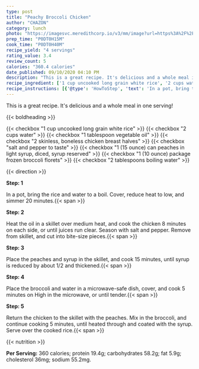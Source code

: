 ```yaml
---
type: post
title: "Peachy Broccoli Chicken"
author: "CHAZON"
category: lunch
photo: "https://imagesvc.meredithcorp.io/v3/mm/image?url=https%3A%2F%2Fimages.media-allrecipes.com%2Fuserphotos%2F6511991.jpg"
prep_time: "P0DT0H15M"
cook_time: "P0DT0H40M"
recipe_yield: "4 servings"
rating_value: 3.4
review_count: 5
calories: "360.4 calories"
date_published: 09/10/2020 04:10 PM
description: "This is a great recipe. It's delicious and a whole meal in one serving!"
recipe_ingredient: ['1 cup uncooked long grain white rice', '2 cups water', '1 tablespoon vegetable oil', '2 skinless, boneless chicken breast halves', 'salt and pepper to taste', '1 (15 ounce) can peaches in light syrup, diced, syrup reserved', '1 (10 ounce) package frozen broccoli florets', '2 tablespoons boiling water']
recipe_instructions: [{'@type': 'HowToStep', 'text': 'In a pot, bring the rice and water to a boil. Cover, reduce heat to low, and simmer 20 minutes.\n'}, {'@type': 'HowToStep', 'text': 'Heat the oil in a skillet over medium heat, and cook the chicken 8 minutes on each side, or until juices run clear. Season with salt and pepper. Remove from skillet, and cut into bite-size pieces.\n'}, {'@type': 'HowToStep', 'text': 'Place the peaches and syrup in the skillet, and cook 15 minutes, until syrup is reduced by about 1/2 and thickened.\n'}, {'@type': 'HowToStep', 'text': 'Place the broccoli and water in a microwave-safe dish, cover, and cook 5 minutes on High in the microwave, or until tender.\n'}, {'@type': 'HowToStep', 'text': 'Return the chicken to the skillet with the peaches. Mix in the broccoli, and continue cooking 5 minutes, until heated through and coated with the syrup. Serve over the cooked rice.\n'}]
---
```


This is a great recipe. It's delicious and a whole meal in one serving! 

{{< boldheading >}}

{{< checkbox "1 cup uncooked long grain white rice" >}}
{{< checkbox "2 cups water" >}}
{{< checkbox "1 tablespoon vegetable oil" >}}
{{< checkbox "2  skinless, boneless chicken breast halves" >}}
{{< checkbox "salt and pepper to taste" >}}
{{< checkbox "1 (15 ounce) can peaches in light syrup, diced, syrup reserved" >}}
{{< checkbox "1 (10 ounce) package frozen broccoli florets" >}}
{{< checkbox "2 tablespoons boiling water" >}}


{{< direction >}}

**Step: 1**

In a pot, bring the rice and water to a boil. Cover, reduce heat to low, and simmer 20 minutes.{{< span >}}

**Step: 2**

Heat the oil in a skillet over medium heat, and cook the chicken 8 minutes on each side, or until juices run clear. Season with salt and pepper. Remove from skillet, and cut into bite-size pieces.{{< span >}}

**Step: 3**

Place the peaches and syrup in the skillet, and cook 15 minutes, until syrup is reduced by about 1/2 and thickened.{{< span >}}

**Step: 4**

Place the broccoli and water in a microwave-safe dish, cover, and cook 5 minutes on High in the microwave, or until tender.{{< span >}}

**Step: 5**

Return the chicken to the skillet with the peaches. Mix in the broccoli, and continue cooking 5 minutes, until heated through and coated with the syrup. Serve over the cooked rice.{{< span >}}

{{< nutrition >}}

**Per Serving:** 360 calories; protein 19.4g; carbohydrates 58.2g; fat 5.9g; cholesterol 36mg; sodium 55.2mg.